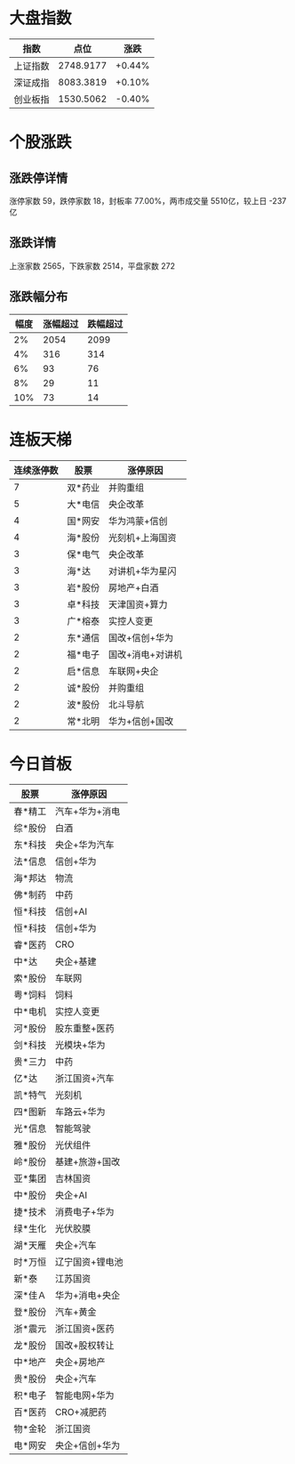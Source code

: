 # 大盘指数

| 指数 | 点位 | 涨跌 |
| ---- | --- | --- |
| 上证指数 | 2748.9177 | +0.44% |
| 深证成指 | 8083.3819 | +0.10% |
| 创业板指 | 1530.5062 | -0.40% |
# 个股涨跌

## 涨跌停详情

涨停家数  59，跌停家数  18，封板率  77.00%，两市成交量  5510亿，较上日  -237亿
## 涨跌详情

上涨家数  2565，下跌家数  2514，平盘家数  272
## 涨跌幅分布

| 幅度 | 涨幅超过 | 跌幅超过 | 
| ---- | --- | --- |
| 2% | 2054 | 2099 |
| 4% | 316 | 314 |
| 6% | 93 | 76 |
| 8% | 29 | 11 |
| 10% | 73 | 14 |
# 连板天梯

| 连续涨停数 | 股票 | 涨停原因 |
| ---- | --- | --- |
| 7 | 双*药业 | 并购重组 |
| 5 | 大*电信 | 央企改革 |
| 4 | 国*网安 | 华为鸿蒙+信创 |
| 4 | 海*股份 | 光刻机+上海国资 |
| 3 | 保*电气 | 央企改革 |
| 3 | 海*达 | 对讲机+华为星闪 |
| 3 | 岩*股份 | 房地产+白酒 |
| 3 | 卓*科技 | 天津国资+算力 |
| 3 | 广*榕泰 | 实控人变更 |
| 2 | 东*通信 | 国改+信创+华为 |
| 2 | 福*电子 | 国改+消电+对讲机 |
| 2 | 启*信息 | 车联网+央企 |
| 2 | 诚*股份 | 并购重组 |
| 2 | 波*股份 | 北斗导航 |
| 2 | 常*北明 | 华为+信创+国改 |
# 今日首板

| 股票 | 涨停原因 |
| ---- | --- |
| 春*精工 | 汽车+华为+消电 |
| 综*股份 | 白酒 |
| 东*科技 | 央企+华为汽车 |
| 法*信息 | 信创+华为 |
| 海*邦达 | 物流 |
| 佛*制药 | 中药 |
| 恒*科技 | 信创+AI |
| 恒*科技 | 信创+华为 |
| 睿*医药 | CRO |
| 中*达 | 央企+基建 |
| 索*股份 | 车联网 |
| 粤*饲料 | 饲料 |
| 中*电机 | 实控人变更 |
| 河*股份 | 股东重整+医药 |
| 剑*科技 | 光模块+华为 |
| 贵*三力 | 中药 |
| 亿*达 | 浙江国资+汽车 |
| 凯*特气 | 光刻机 |
| 四*图新 | 车路云+华为 |
| 光*信息 | 智能驾驶 |
| 雅*股份 | 光伏组件 |
| 岭*股份 | 基建+旅游+国改 |
| 亚*集团 | 吉林国资 |
| 中*股份 | 央企+AI |
| 捷*技术 | 消费电子+华为 |
| 绿*生化 | 光伏胶膜 |
| 湖*天雁 | 央企+汽车 |
| 时*万恒 | 辽宁国资+锂电池 |
| 新*泰 | 江苏国资 |
| 深*佳Ａ | 华为+消电+央企 |
| 登*股份 | 汽车+黄金 |
| 浙*震元 | 浙江国资+医药 |
| 龙*股份 | 国改+股权转让 |
| 中*地产 | 央企+房地产 |
| 贵*股份 | 央企+汽车 |
| 积*电子 | 智能电网+华为 |
| 百*医药 | CRO+减肥药 |
| 物*金轮 | 浙江国资 |
| 电*网安 | 央企+信创+华为 |
